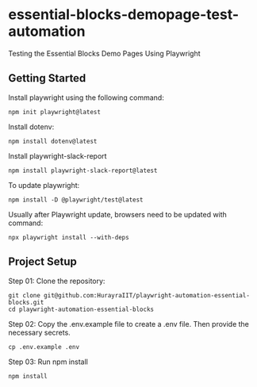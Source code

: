 # essential-blocks-demopage-test-automation
Testing the Essential Blocks Demo Pages Using Playwright

## Getting Started

Install playwright using the following command:

```
npm init playwright@latest
```

Install dotenv:

```
npm install dotenv@latest
```

Install playwright-slack-report

```
npm install playwright-slack-report@latest
```

To update playwright:

```
npm install -D @playwright/test@latest
```

Usually after Playwright update, browsers need to be updated with command:

```
npx playwright install --with-deps
```

## Project Setup

Step 01: Clone the repository:

```
git clone git@github.com:HurayraIIT/playwright-automation-essential-blocks.git
cd playwright-automation-essential-blocks
```

Step 02: Copy the .env.example file to create a .env file. Then provide the necessary secrets.

```
cp .env.example .env
```

Step 03: Run npm install

```
npm install
```
